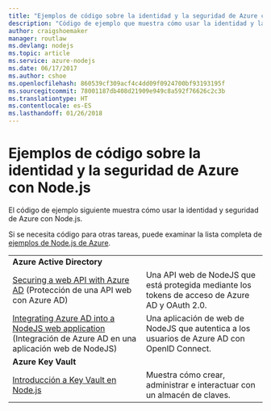 ```yaml
---
title: "Ejemplos de código sobre la identidad y la seguridad de Azure con Node.js"
description: "Código de ejemplo que muestra cómo usar la identidad y la seguridad de Azure con Node.js."
author: craigshoemaker
manager: routlaw
ms.devlang: nodejs
ms.topic: article
ms.service: azure-nodejs
ms.date: 06/17/2017
ms.author: cshoe
ms.openlocfilehash: 860539cf309acf4c4dd09f0924700bf93193195f
ms.sourcegitcommit: 78001187db408d21909e949c8a592f76626c2c3b
ms.translationtype: HT
ms.contentlocale: es-ES
ms.lasthandoff: 01/26/2018
---
```

# <a name="azure-security-and-identity-with-nodejs-code-samples"></a>Ejemplos de código sobre la identidad y la seguridad de Azure con Node.js

El código de ejemplo siguiente muestra cómo usar la identidad y seguridad de Azure con Node.js.

Si se necesita código para otras tareas, puede examinar la lista completa de [ejemplos de Node.js de Azure](https://azure.microsoft.com/resources/samples/?term=nodejs).

| | |
|---|---|
| **Azure Active Directory** ||
| [Securing a web API with Azure AD](https://azure.microsoft.com/resources/samples/active-directory-node-webapi/) (Protección de una API web con Azure AD) | Una API web de NodeJS que está protegida mediante los tokens de acceso de Azure AD y OAuth 2.0. |
| [Integrating Azure AD into a NodeJS web application](https://azure.microsoft.com/resources/samples/active-directory-node-webapp-openidconnect/) (Integración de Azure AD en una aplicación web de NodeJS) | Una aplicación de web de NodeJS que autentica a los usuarios de Azure AD con OpenID Connect. |
| **Azure Key Vault** ||
| [Introducción a Key Vault en Node.js](https://azure.microsoft.com/resources/samples/key-vault-node-getting-started/) | Muestra cómo crear, administrar e interactuar con un almacén de claves. |

